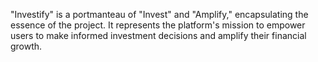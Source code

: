 "Investify" is a portmanteau of "Invest" and "Amplify," encapsulating the essence of the project. It represents the platform's mission to empower users to make informed investment decisions and amplify their financial growth.
